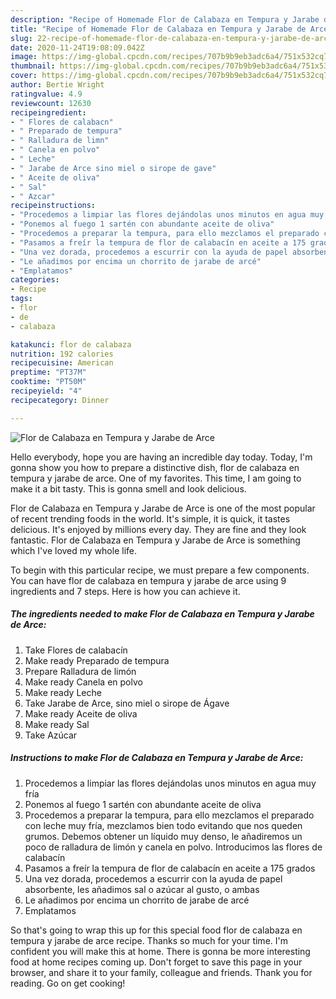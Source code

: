 ```yaml
---
description: "Recipe of Homemade Flor de Calabaza en Tempura y Jarabe de Arce"
title: "Recipe of Homemade Flor de Calabaza en Tempura y Jarabe de Arce"
slug: 22-recipe-of-homemade-flor-de-calabaza-en-tempura-y-jarabe-de-arce
date: 2020-11-24T19:08:09.042Z
image: https://img-global.cpcdn.com/recipes/707b9b9eb3adc6a4/751x532cq70/flor-de-calabaza-en-tempura-y-jarabe-de-arce-foto-principal.jpg
thumbnail: https://img-global.cpcdn.com/recipes/707b9b9eb3adc6a4/751x532cq70/flor-de-calabaza-en-tempura-y-jarabe-de-arce-foto-principal.jpg
cover: https://img-global.cpcdn.com/recipes/707b9b9eb3adc6a4/751x532cq70/flor-de-calabaza-en-tempura-y-jarabe-de-arce-foto-principal.jpg
author: Bertie Wright
ratingvalue: 4.9
reviewcount: 12630
recipeingredient:
- " Flores de calabacn"
- " Preparado de tempura"
- " Ralladura de limn"
- " Canela en polvo"
- " Leche"
- " Jarabe de Arce sino miel o sirope de gave"
- " Aceite de oliva"
- " Sal"
- " Azcar"
recipeinstructions:
- "Procedemos a limpiar las flores dejándolas unos minutos en agua muy fría"
- "Ponemos al fuego 1 sartén con abundante aceite de oliva"
- "Procedemos a preparar la tempura, para ello mezclamos el preparado con leche muy fría, mezclamos bien todo evitando que nos queden grumos. Debemos obtener un líquido muy denso, le añadiremos un poco de ralladura de limón y canela en polvo. Introducimos las flores de calabacín"
- "Pasamos a freír la tempura de flor de calabacín en aceite a 175 grados"
- "Una vez dorada, procedemos a escurrir con la ayuda de papel absorbente, les añadimos sal o azúcar al gusto, o ambas"
- "Le añadimos por encima un chorrito de jarabe de arcé"
- "Emplatamos"
categories:
- Recipe
tags:
- flor
- de
- calabaza

katakunci: flor de calabaza 
nutrition: 192 calories
recipecuisine: American
preptime: "PT37M"
cooktime: "PT50M"
recipeyield: "4"
recipecategory: Dinner

---
```



![Flor de Calabaza en Tempura y Jarabe de Arce](https://img-global.cpcdn.com/recipes/707b9b9eb3adc6a4/751x532cq70/flor-de-calabaza-en-tempura-y-jarabe-de-arce-foto-principal.jpg)

Hello everybody, hope you are having an incredible day today. Today, I'm gonna show you how to prepare a distinctive dish, flor de calabaza en tempura y jarabe de arce. One of my favorites. This time, I am going to make it a bit tasty. This is gonna smell and look delicious.

Flor de Calabaza en Tempura y Jarabe de Arce is one of the most popular of recent trending foods in the world. It's simple, it is quick, it tastes delicious. It's enjoyed by millions every day. They are fine and they look fantastic. Flor de Calabaza en Tempura y Jarabe de Arce is something which I've loved my whole life.




To begin with this particular recipe, we must prepare a few components. You can have flor de calabaza en tempura y jarabe de arce using 9 ingredients and 7 steps. Here is how you can achieve it.

<!--inarticleads1-->

##### The ingredients needed to make Flor de Calabaza en Tempura y Jarabe de Arce:

1. Take  Flores de calabacín
1. Make ready  Preparado de tempura
1. Prepare  Ralladura de limón
1. Make ready  Canela en polvo
1. Make ready  Leche
1. Take  Jarabe de Arce, sino miel o sirope de Ágave
1. Make ready  Aceite de oliva
1. Make ready  Sal
1. Take  Azúcar




<!--inarticleads2-->

##### Instructions to make Flor de Calabaza en Tempura y Jarabe de Arce:

1. Procedemos a limpiar las flores dejándolas unos minutos en agua muy fría
1. Ponemos al fuego 1 sartén con abundante aceite de oliva
1. Procedemos a preparar la tempura, para ello mezclamos el preparado con leche muy fría, mezclamos bien todo evitando que nos queden grumos. Debemos obtener un líquido muy denso, le añadiremos un poco de ralladura de limón y canela en polvo. Introducimos las flores de calabacín
1. Pasamos a freír la tempura de flor de calabacín en aceite a 175 grados
1. Una vez dorada, procedemos a escurrir con la ayuda de papel absorbente, les añadimos sal o azúcar al gusto, o ambas
1. Le añadimos por encima un chorrito de jarabe de arcé
1. Emplatamos




So that's going to wrap this up for this special food flor de calabaza en tempura y jarabe de arce recipe. Thanks so much for your time. I'm confident you will make this at home. There is gonna be more interesting food at home recipes coming up. Don't forget to save this page in your browser, and share it to your family, colleague and friends. Thank you for reading. Go on get cooking!
